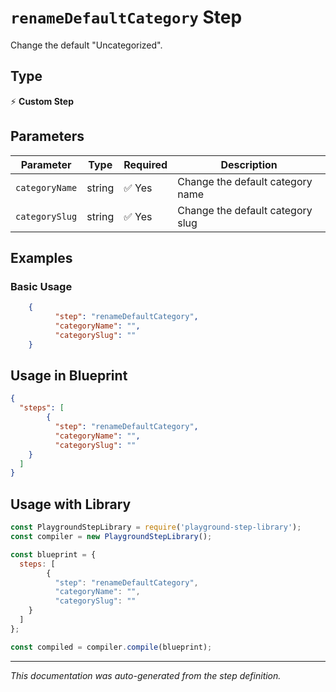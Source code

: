 # `renameDefaultCategory` Step

Change the default "Uncategorized".

## Type
⚡ **Custom Step**

## Parameters

| Parameter | Type | Required | Description |
|-----------|------|----------|-------------|
| `categoryName` | string | ✅ Yes | Change the default category name |
| `categorySlug` | string | ✅ Yes | Change the default category slug |


## Examples

### Basic Usage
```json
    {
          "step": "renameDefaultCategory",
          "categoryName": "",
          "categorySlug": ""
    }
```

## Usage in Blueprint

```json
{
  "steps": [
        {
          "step": "renameDefaultCategory",
          "categoryName": "",
          "categorySlug": ""
    }
  ]
}
```

## Usage with Library

```javascript
const PlaygroundStepLibrary = require('playground-step-library');
const compiler = new PlaygroundStepLibrary();

const blueprint = {
  steps: [
        {
          "step": "renameDefaultCategory",
          "categoryName": "",
          "categorySlug": ""
    }
  ]
};

const compiled = compiler.compile(blueprint);
```

---

*This documentation was auto-generated from the step definition.*
